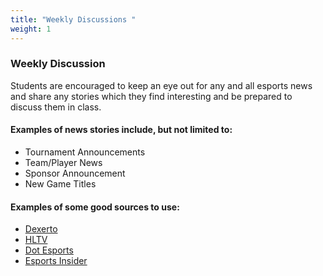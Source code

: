 ```yaml
---
title: "Weekly Discussions "
weight: 1
---
```

### W﻿eekly Discussion

S﻿tudents are encouraged to keep an eye out for any and all esports news and share any stories which they find interesting and be prepared to discuss them in class.

#### E﻿xamples of news stories include, but not limited to:

* T﻿ournament Announcements
* T﻿eam/Player News
* S﻿ponsor Announcement
* N﻿ew Game Titles

#### E﻿xamples of some good sources to use:

* ﻿[Dexerto﻿﻿](https://www.dexerto.com/esports/)
* [H﻿LTV](https://www.hltv.org/)
* [Dot Esports](https://dotesports.com/)
* [E﻿sports Insider](https://esportsinsider.com/)